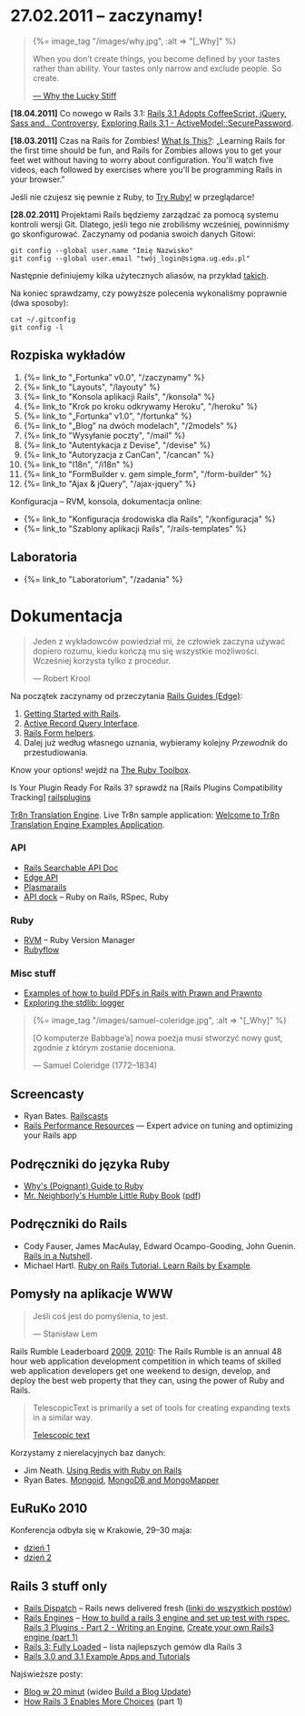 # 27.02.2011 – zaczynamy!

<blockquote>
  {%= image_tag "/images/why.jpg", :alt => "[_Why]" %}
  <p>
    When you don’t create things, you become defined by your tastes
    rather than ability. Your tastes only narrow and exclude people.
    So create.
  </p>
  <p class="author"><a href="http://www.smashingmagazine.com/2010/05/15/why-a-tale-of-a-post-modern-genius/">— Why the Lucky Stiff</a></p>
</blockquote>


**[18.04.2011]** Co nowego w Rails 3.1:
[Rails 3.1 Adopts CoffeeScript, jQuery, Sass and.. Controversy](http://www.rubyinside.com/rails-3-1-adopts-coffeescript-jquery-sass-and-controversy-4669.html),
[Exploring Rails 3.1 - ActiveModel::SecurePassword](http://bcardarella.com/post/4668842452/exploring-rails-3-1-activemodel-securepassword).

**[18.03.2011]** Czas na Rails for Zombies!
[What Is This?](http://railsforzombies.org/):
„Learning Rails for the first time should be fun, and Rails for
Zombies allows you to get your feet wet without having to worry about
configuration. You'll watch five videos, each followed by exercises
where you'll be programming Rails in your browser.”

Jeśli nie czujesz się pewnie z Ruby,
to [Try Ruby!](http://tryruby.org/) w przeglądarce!

**[28.02.2011]** Projektami Rails będziemy zarządzać za pomocą systemu kontroli wersji
Git. Dlatego, jeśli tego
nie zrobiliśmy wcześniej, powinniśmy go skonfigurować. Zaczynamy od
podania swoich danych Gitowi:

    git config --global user.name "Imię Nazwisko"
    git config --global user.email "twój_login@sigma.ug.edu.pl"

Następnie definiujemy kilka użytecznych aliasów, na przykład
[takich](http://sinatra.inf.ug.edu.pl/sp/git).

Na koniec sprawdzamy, czy powyższe polecenia wykonaliśmy
poprawnie (dwa sposoby):

    cat ~/.gitconfig
    git config -l


## Rozpiska wykładów

1. {%= link_to "„Fortunka” v0.0", "/zaczynamy" %}
1. {%= link_to "Layouts", "/layouty" %}
1. {%= link_to "Konsola aplikacji Rails", "/konsola" %}
1. {%= link_to "Krok po kroku odkrywamy Heroku", "/heroku" %}
1. {%= link_to "„Fortunka” v1.0", "/fortunka" %}
1. {%= link_to "„Blog” na dwóch modelach", "/2models" %}
1. {%= link_to "Wysyłanie poczty", "/mail" %}
1. {%= link_to "Autentykacja z Devise", "/devise" %}
1. {%= link_to "Autoryzacja z CanCan", "/cancan" %}
1. {%= link_to "I18n", "/i18n" %}
1. {%= link_to "FormBuilder v. gem simple_form", "/form-builder" %}
1. {%= link_to "Ajax & jQuery", "/ajax-jquery" %}

<!--

TODO:

1. {%= link_to "Hello Fortune", "/fortunka" %}
1. {%= link_to "Aplikacja „Leniwiec” (klon pastie)", "/pastie" %}
1. {%= link_to "Aplikacja „Todo”", "/todo" %}
1. {%= link_to "Aplikacja „Blog”", "/blog" %}
1. {%= link_to "Aplikacja „Store”", "/store" %}
1. {%= link_to "Aplikacja „Ale kino”", "/ale-kino" %}
1. {%= link_to "Wyszukiwanie", "/searching" %}
1. {%= link_to "Bezpieczeństwo", "/security" %}
1. {%= link_to "Caching", "/caching" %}
1. {%= link_to "Walidacja", "/walidacja" %}
1. {%= link_to "Autentykacja z Authlogic", "/authlogic" %}
1. {%= link_to "Autoryzacja z Cancan", "/cancan" %}
-->

<!--
1. {%= link_to "Mobile apps", "/mobile" %}
1. {%= link_to "Autoryzacja I", "/authorization" %}
1. {%= link_to "Autoryzacja II", "/declarative-authorization" %}
-->

Konfiguracja – RVM, konsola, dokumentacja online:

* {%= link_to "Konfiguracja środowiska dla Rails", "/konfiguracja" %}
* {%= link_to "Szablony aplikacji Rails", "/rails-templates" %}


## Laboratoria

* {%= link_to "Laboratorium", "/zadania" %}


# Dokumentacja

<blockquote>
  <p>
    Jeden z wykładowców powiedział mi, że człowiek
    zaczyna używać dopiero rozumu, kiedu kończą mu się
    wszystkie możliwości. Wcześniej korzysta tylko
    z procedur.
  </p>
  <p class="author">— Robert Krool</p>
</blockquote>

Na początek zaczynamy od przeczytania
[Rails Guides (Edge)](http://guides.rails.info/):

1. [Getting Started with Rails](http://guides.rubyonrails.org/getting_started.html).
2. [Active Record Query Interface](http://guides.rubyonrails.org/active_record_querying.html).
3. [Rails Form helpers](http://guides.rubyonrails.org/form_helpers.html).
4. Dalej już według własnego uznania,
   wybieramy kolejny *Przewodnik* do przestudiowania.

Know your options! wejdź na [The Ruby Toolbox](http://ruby-toolbox.com/).

Is Your Plugin Ready For Rails 3? sprawdź na
[Rails Plugins Compatibility Tracking] [railsplugins]

[Tr8n Translation Engine](https://github.com/berk/tr8n).
Live Tr8n sample application:
[Welcome to Tr8n Translation Engine Examples Application](http://www.tr8n.org/).


### API

* [Rails Searchable API Doc](http://railsapi.com/)
* [Edge API](http://edgeapi.rubyonrails.org/)
* [Plasmarails](http://plasmarails.org/)
* [API dock](http://apidock.com/) – Ruby on Rails, RSpec, Ruby


### Ruby

* [RVM](http://rvm.beginrescueend.com/) – Ruby Version Manager
* [Rubyflow](http://rubyflow.com)


### Misc stuff

* [Examples of how to build PDFs in Rails with Prawn and Prawnto](http://prawn.heroku.com/)
* [Exploring the stdlib: logger](http://rbjl.net/50-exploring-the-stdlib-logger)


<blockquote>
  {%= image_tag "/images/samuel-coleridge.jpg", :alt => "[_Why]" %}
  <p>
    [O komputerze Babbage’a]
    nowa poezja musi stworzyć nowy gust,
    zgodnie z którym zostanie doceniona.
  </p>
  <p class="author">— Samuel Coleridge (1772–1834)</p>
</blockquote>

## Screencasty

* Ryan Bates. [Railscasts](http://railscasts.com/)
* [Rails Performance Resources](http://railslab.newrelic.com/) —
  Expert advice on tuning and optimizing your Rails app


## Podręczniki do języka Ruby

* [Why's (Poignant) Guide to Ruby](http://www.rubyinside.com/media/poignant-guide.pdf)
* [Mr. Neighborly's Humble Little
  Ruby Book](http://www.humblelittlerubybook.com/book/html/index.html)
  \([pdf](http://www.humblelittlerubybook.com/book/hlrb.pdf)\)


## Podręczniki do Rails

* Cody Fauser, James MacAulay, Edward Ocampo-Gooding, John Guenin.
  [Rails in a Nutshell](http://rails-nutshell.labs.oreilly.com/).
* Michael Hartl.
  [Ruby on Rails Tutorial. Learn Rails by Example](http://www.railstutorial.org/book).


## Pomysły na aplikacje WWW

<blockquote>
  <p>
    Jeśli coś jest do pomyślenia, to jest.
  </p>
  <p class="author">— Stanisław Lem</p>
</blockquote>

Rails Rumble Leaderboard
[2009](http://r09.railsrumble.com/entries),
[2010](http://r10.railsrumble.com/entries):
The Rails Rumble is an annual 48 hour web application development
competition in which teams of skilled web application developers get
one weekend to design, develop, and deploy the best web property that
they can, using the power of Ruby and Rails.

<blockquote>
 <p>
  TelescopicText is primarily a set of tools for creating expanding texts in a similar way.
 </p>
 <p class="author"><a href="http://www.telescopictext.org/">Telescopic text</a></p>
</blockquote>

Korzystamy z nierelacyjnych baz danych:

* Jim Neath.
  [Using Redis with Ruby on Rails](http://jimneath.org/2011/03/24/using-redis-with-ruby-on-rails.html)
* Ryan Bates.
  [Mongoid](http://railscasts.com/episodes/238-mongoid),
  [MongoDB and MongoMapper](http://railscasts.com/episodes/194-mongodb-and-mongomapper)


## EuRuKo 2010

Konferencja odbyła się w Krakowie, 29–30 maja:

* [dzień 1](http://nuclearsquid.com/writings/euruko-day1.html)
* [dzień 2](http://nuclearsquid.com/writings/euruko-day2.html)

## Rails 3 stuff only

* [Rails Dispatch](http://www.railsdispatch.com/) – Rails
  news delivered fresh
  ([linki do wszystkich postów](http://www.railsdispatch.com/posts))
* [Rails Engines](http://edgeapi.rubyonrails.org/classes/Rails/Engine.html) –
  [How to build a rails 3 engine and set up test with rspec](http://olympiad.posterous.com/how-to-building-a-rails-3-engine-and-set-up-t),
  [Rails 3 Plugins - Part 2 - Writing an Engine](http://www.themodestrubyist.com/2010/03/05/rails-3-plugins---part-2---writing-an-engine/),
  [Create your own Rails3 engine (part 1)](http://ror-e.com/info/videos/5)
* [Rails 3: Fully Loaded](http://intridea.com/2011/5/13/rails3-gems) – lista najlepszych gemów dla Rails 3
* [Rails 3.0 and 3.1 Example Apps and Tutorials](http://railsapps.github.com/)

Najświeższe posty:

* [Blog w 20 minut](http://www.railsdispatch.com/posts/rails-3-makes-life-better)
  (wideo [Build a Blog Update](http://vimeo.com/10732081))
* [How Rails 3 Enables More Choices](http://www.railsdispatch.com/posts/how-rails-3-enables-more-choices-part-1) (part 1)


[railsplugins]: http://www.railsplugins.org/ "Is Your Plugin Ready For Rails 3?"


<script type="text/javascript">
$(function () {
 deadline = new Date(2009, 10, 27);
 $('#defaultCountdown').countdown({
   until: deadline,
   compact: true,
   layout: '<b>{dn}{dl} {hnn}{sep}{mnn}{sep}{snn}</b>',
   format: 'dHMS'});
});
</script>
